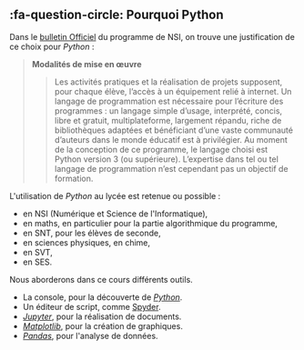 ## :fa-question-circle: Pourquoi Python

Dans le [bulletin Officiel](https://cache.media.education.gouv.fr/file/SP1-MEN-22-1-2019/26/8/spe633_annexe_1063268.pdf) du programme de NSI, on trouve une justification de ce choix pour *Python* :
> **Modalités de mise en œuvre**
>>Les activités pratiques et la réalisation de projets supposent, pour chaque élève, l’accès à un équipement relié à internet. Un langage de programmation est nécessaire pour l’écriture des programmes :  un  langage simple d’usage, interprété, concis, libre et gratuit, multiplateforme, largement répandu, riche de bibliothèques adaptées et bénéficiant d’une vaste communauté d’auteurs dans le monde éducatif  est  à  privilégier.  Au  moment  de  la  conception  de  ce  programme,  le  langage  choisi est Python version 3 (ou supérieure). L’expertise dans tel ou tel langage de programmation n’est cependant pas un objectif de formation.

L'utilisation de *Python* au lycée est retenue ou possible :

- en NSI (Numérique et Science de l'Informatique),
- en maths, en particulier pour la partie algorithmique du programme,
- en SNT, pour les élèves de seconde,
- en sciences physiques, en chime,
- en SVT,
- en SES.

Nous aborderons dans ce cours différents outils.

- La console, pour la découverte de [*Python*](https://www.python.org/ "Site officiel").
- Un éditeur de script, comme [Spyder](https://www.spyder-ide.org/ "Site officiel").
- [*Jupyter*](https://jupyter.org/ "Site officiel"), pour la réalisation de documents.
- [*Matplotlib*](https://matplotlib.org/ "Site officiel"), pour la création de graphiques.
- [*Pandas*](https://pandas.pydata.org/ "Site officiel"), pour l'analyse de données.

